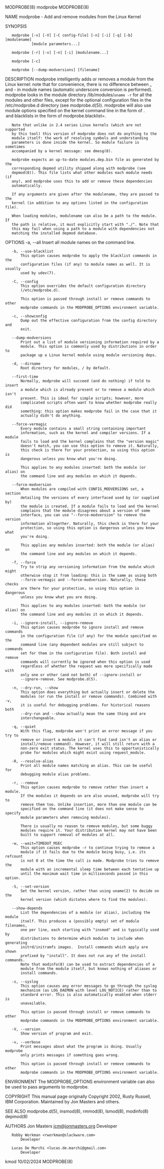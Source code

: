 MODPROBE(8)                        modprobe                        MODPROBE(8)

NAME
       modprobe - Add and remove modules from the Linux Kernel

SYNOPSIS

       modprobe [-v] [-V] [-C config-file] [-n] [-i] [-q] [-b] [modulename]
                [module parameters...]

       modprobe [-r] [-v] [-n] [-i] [modulename...]

       modprobe [-c]

       modprobe [--dump-modversions] [filename]

DESCRIPTION
       modprobe intelligently adds or removes a module from the Linux kernel:
       note that for convenience, there is no difference between _ and - in
       module names (automatic underscore conversion is performed).  modprobe
       looks in the module directory /lib/modules/`uname -r` for all the
       modules and other files, except for the optional configuration files in
       the /etc/modprobe.d directory (see modprobe.d(5)).  modprobe will also
       use module options specified on the kernel command line in the form of
       <module>.<option> and blacklists in the form of
       modprobe.blacklist=<module>.

       Note that unlike in 2.4 series Linux kernels (which are not supported
       by this tool) this version of modprobe does not do anything to the
       module itself: the work of resolving symbols and understanding
       parameters is done inside the kernel. So module failure is sometimes
       accompanied by a kernel message: see dmesg(8).

       modprobe expects an up-to-date modules.dep.bin file as generated by the
       corresponding depmod utility shipped along with modprobe (see
       depmod(8)). This file lists what other modules each module needs (if
       any), and modprobe uses this to add or remove these dependencies
       automatically.

       If any arguments are given after the modulename, they are passed to the
       kernel (in addition to any options listed in the configuration file).

       When loading modules, modulename can also be a path to the module. If
       the path is relative, it must explicitly start with "./". Note that
       this may fail when using a path to a module with dependencies not
       matching the installed depmod database.

OPTIONS
       -a, --all
           Insert all module names on the command line.

       -b, --use-blacklist
           This option causes modprobe to apply the blacklist commands in the
           configuration files (if any) to module names as well. It is usually
           used by udev(7).

       -C, --config
           This option overrides the default configuration directory
           (/etc/modprobe.d).

           This option is passed through install or remove commands to other
           modprobe commands in the MODPROBE_OPTIONS environment variable.

       -c, --showconfig
           Dump out the effective configuration from the config directory and
           exit.

       --dump-modversions
           Print out a list of module versioning information required by a
           module. This option is commonly used by distributions in order to
           package up a Linux kernel module using module versioning deps.

       -d, --dirname
           Root directory for modules, / by default.

       --first-time
           Normally, modprobe will succeed (and do nothing) if told to insert
           a module which is already present or to remove a module which isn't
           present. This is ideal for simple scripts; however, more
           complicated scripts often want to know whether modprobe really did
           something: this option makes modprobe fail in the case that it
           actually didn't do anything.

       --force-vermagic
           Every module contains a small string containing important
           information, such as the kernel and compiler versions. If a module
           fails to load and the kernel complains that the "version magic"
           doesn't match, you can use this option to remove it. Naturally,
           this check is there for your protection, so using this option is
           dangerous unless you know what you're doing.

           This applies to any modules inserted: both the module (or alias) on
           the command line and any modules on which it depends.

       --force-modversion
           When modules are compiled with CONFIG_MODVERSIONS set, a section
           detailing the versions of every interfaced used by (or supplied by)
           the module is created. If a module fails to load and the kernel
           complains that the module disagrees about a version of some
           interface, you can use "--force-modversion" to remove the version
           information altogether. Naturally, this check is there for your
           protection, so using this option is dangerous unless you know what
           you're doing.

           This applies any modules inserted: both the module (or alias) on
           the command line and any modules on which it depends.

       -f, --force
           Try to strip any versioning information from the module which might
           otherwise stop it from loading: this is the same as using both
           --force-vermagic and --force-modversion. Naturally, these checks
           are there for your protection, so using this option is dangerous
           unless you know what you are doing.

           This applies to any modules inserted: both the module (or alias) on
           the command line and any modules it on which it depends.

       -i, --ignore-install, --ignore-remove
           This option causes modprobe to ignore install and remove commands
           in the configuration file (if any) for the module specified on the
           command line (any dependent modules are still subject to commands
           set for them in the configuration file). Both install and remove
           commands will currently be ignored when this option is used
           regardless of whether the request was more specifically made with
           only one or other (and not both) of --ignore-install or
           --ignore-remove. See modprobe.d(5).

       -n, --dry-run, --show
           This option does everything but actually insert or delete the
           modules (or run the install or remove commands). Combined with -v,
           it is useful for debugging problems. For historical reasons both
           --dry-run and --show actually mean the same thing and are
           interchangeable.

       -q, --quiet
           With this flag, modprobe won't print an error message if you try to
           remove or insert a module it can't find (and isn't an alias or
           install/remove command). However, it will still return with a
           non-zero exit status. The kernel uses this to opportunistically
           probe for modules which might exist using request_module.

       -R, --resolve-alias
           Print all module names matching an alias. This can be useful for
           debugging module alias problems.

       -r, --remove
           This option causes modprobe to remove rather than insert a module.
           If the modules it depends on are also unused, modprobe will try to
           remove them too. Unlike insertion, more than one module can be
           specified on the command line (it does not make sense to specify
           module parameters when removing modules).

           There is usually no reason to remove modules, but some buggy
           modules require it. Your distribution kernel may not have been
           built to support removal of modules at all.

       -w, --wait=TIMEOUT_MSEC
           This option causes modprobe -r to continue trying to remove a
           module if it fails due to the module being busy, i.e. its refcount
           is not 0 at the time the call is made. Modprobe tries to remove the
           module with an incremental sleep time between each tentative up
           until the maximum wait time in milliseconds passed in this option.

       -S, --set-version
           Set the kernel version, rather than using uname(2) to decide on the
           kernel version (which dictates where to find the modules).

       --show-depends
           List the dependencies of a module (or alias), including the module
           itself. This produces a (possibly empty) set of module filenames,
           one per line, each starting with "insmod" and is typically used by
           distributions to determine which modules to include when generating
           initrd/initramfs images.  Install commands which apply are shown
           prefixed by "install". It does not run any of the install commands.
           Note that modinfo(8) can be used to extract dependencies of a
           module from the module itself, but knows nothing of aliases or
           install commands.

       -s, --syslog
           This option causes any error messages to go through the syslog
           mechanism (as LOG_DAEMON with level LOG_NOTICE) rather than to
           standard error. This is also automatically enabled when stderr is
           unavailable.

           This option is passed through install or remove commands to other
           modprobe commands in the MODPROBE_OPTIONS environment variable.

       -V, --version
           Show version of program and exit.

       -v, --verbose
           Print messages about what the program is doing. Usually modprobe
           only prints messages if something goes wrong.

           This option is passed through install or remove commands to other
           modprobe commands in the MODPROBE_OPTIONS environment variable.

ENVIRONMENT
       The MODPROBE_OPTIONS environment variable can also be used to pass
       arguments to modprobe.

COPYRIGHT
       This manual page originally Copyright 2002, Rusty Russell, IBM
       Corporation. Maintained by Jon Masters and others.

SEE ALSO
       modprobe.d(5), insmod(8), rmmod(8), lsmod(8), modinfo(8) depmod(8)

AUTHORS
       Jon Masters <jcm@jonmasters.org>
           Developer

       Robby Workman <rworkman@slackware.com>
           Developer

       Lucas De Marchi <lucas.de.marchi@gmail.com>
           Developer

kmod                              10/02/2024                       MODPROBE(8)
